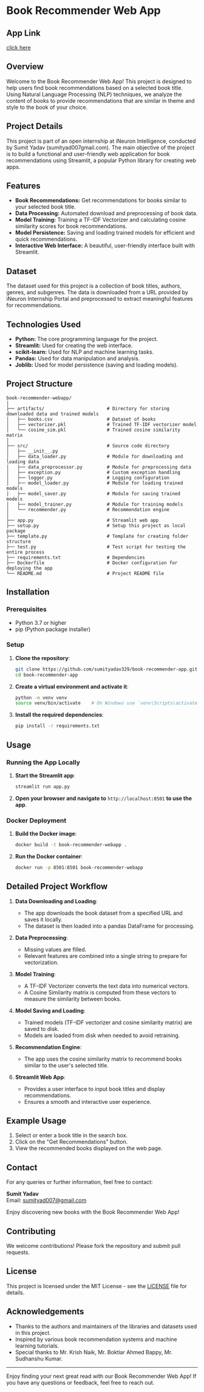 # Book Recommender Web App

## App Link

[click here ]([https://book-recommender-app-3q48.onrender.com/])


## Overview

Welcome to the Book Recommender Web App! This project is designed to help users find book recommendations based on a selected book title. Using Natural Language Processing (NLP) techniques, we analyze the content of books to provide recommendations that are similar in theme and style to the book of your choice.

## Project Details

This project is part of an open internship at iNeuron Intelligence, conducted by Sumit Yadav (sumityad007gmail.com). The main objective of the project is to build a functional and user-friendly web application for book recommendations using Streamlit, a popular Python library for creating web apps.

## Features

- **Book Recommendations:** Get recommendations for books similar to your selected book title.
- **Data Processing:** Automated download and preprocessing of book data.
- **Model Training:** Training a TF-IDF Vectorizer and calculating cosine similarity scores for book recommendations.
- **Model Persistence:** Saving and loading trained models for efficient and quick recommendations.
- **Interactive Web Interface:** A beautiful, user-friendly interface built with Streamlit.

## Dataset

The dataset used for this project is a collection of book titles, authors, genres, and subgenres. The data is downloaded from a URL provided by iNeuron Internship Portal and preprocessed to extract meaningful features for recommendations.

## Technologies Used

- **Python:** The core programming language for the project.
- **Streamlit:** Used for creating the web interface.
- **scikit-learn:** Used for NLP and machine learning tasks.
- **Pandas:** Used for data manipulation and analysis.
- **Joblib:** Used for model persistence (saving and loading models).
## Project Structure

```
book-recommender-webapp/
│
├── artifacts/                       # Directory for storing downloaded data and trained models
│   ├── books.csv                    # Dataset of books
│   ├── vectorizer.pkl               # Trained TF-IDF vectorizer model
│   └── cosine_sim.pkl               # Trained cosine similarity matrix
│
├── src/                             # Source code directory
│   ├── __init__.py
│   ├── data_loader.py               # Module for downloading and loading data
│   ├── data_preprocessor.py         # Module for preprocessing data
│   ├── exception.py                 # Custom exception handling
│   ├── logger.py                    # Logging configuration
│   ├── model_loader.py              # Module for loading trained models
│   ├── model_saver.py               # Module for saving trained models
│   ├── model_trainer.py             # Module for training models
│   └── recommender.py               # Recommendation engine
│
├── app.py                           # Streamlit web app
├── setup.py                         # Setup this project as local package
├── template.py                      # Template for creating folder structure
├── test.py                          # Test script for testing the entire process
├── requirements.txt                 # Dependencies
├── Dockerfile                       # Docker configuration for deploying the app
└── README.md                        # Project README file
```

## Installation

### Prerequisites

- Python 3.7 or higher
- pip (Python package installer)

### Setup

1. **Clone the repository**:
    ```bash
    git clone https://github.com/sumityadav329/book-recommender-app.git
    cd book-recommender-app
    ```

2. **Create a virtual environment and activate it**:
    ```bash
    python -m venv venv
    source venv/bin/activate    # On Windows use `venv\Scripts\activate`
    ```

3. **Install the required dependencies**:
    ```bash
    pip install -r requirements.txt
    ```

## Usage

### Running the App Locally

1. **Start the Streamlit app**:
    ```bash
    streamlit run app.py
    ```

2. **Open your browser and navigate to** `http://localhost:8501` **to use the app**.

### Docker Deployment

1. **Build the Docker image**:
    ```bash
    docker build -t book-recommender-webapp .
    ```

2. **Run the Docker container**:
    ```bash
    docker run -p 8501:8501 book-recommender-webapp
    ```

## Detailed Project Workflow

1. **Data Downloading and Loading**: 
    - The app downloads the book dataset from a specified URL and saves it locally.
    - The dataset is then loaded into a pandas DataFrame for processing.

2. **Data Preprocessing**:
    - Missing values are filled.
    - Relevant features are combined into a single string to prepare for vectorization.

3. **Model Training**:
    - A TF-IDF Vectorizer converts the text data into numerical vectors.
    - A Cosine Similarity matrix is computed from these vectors to measure the similarity between books.

4. **Model Saving and Loading**:
    - Trained models (TF-IDF vectorizer and cosine similarity matrix) are saved to disk.
    - Models are loaded from disk when needed to avoid retraining.

5. **Recommendation Engine**:
    - The app uses the cosine similarity matrix to recommend books similar to the user's selected title.

6. **Streamlit Web App**:
    - Provides a user interface to input book titles and display recommendations.
    - Ensures a smooth and interactive user experience.

## Example Usage

1. Select or enter a book title in the search box.
2. Click on the "Get Recommendations" button.
3. View the recommended books displayed on the web page.

## Contact

For any queries or further information, feel free to contact:

**Sumit Yadav**  
Email: sumityad007@gmail.com  

Enjoy discovering new books with the Book Recommender Web App!


## Contributing

We welcome contributions! Please fork the repository and submit pull requests.

## License

This project is licensed under the MIT License - see the [LICENSE](LICENSE) file for details.

## Acknowledgements

- Thanks to the authors and maintainers of the libraries and datasets used in this project.
- Inspired by various book recommendation systems and machine learning tutorials.
- Special thanks to Mr. Krish Naik, Mr. Boktiar Ahmed Bappy, Mr. Sudhanshu Kumar.
---

Enjoy finding your next great read with our Book Recommender Web App! If you have any questions or feedback, feel free to reach out.

